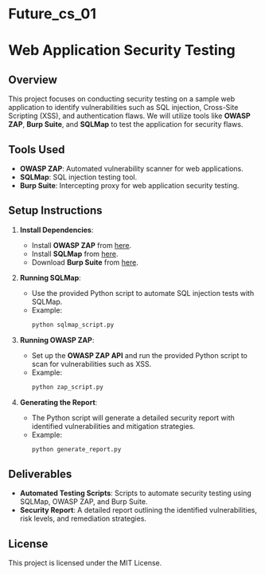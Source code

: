 # Future_cs_01
# Web Application Security Testing

## Overview

This project focuses on conducting security testing on a sample web application to identify vulnerabilities such as SQL injection, Cross-Site Scripting (XSS), and authentication flaws. We will utilize tools like **OWASP ZAP**, **Burp Suite**, and **SQLMap** to test the application for security flaws.

## Tools Used

- **OWASP ZAP**: Automated vulnerability scanner for web applications.
- **SQLMap**: SQL injection testing tool.
- **Burp Suite**: Intercepting proxy for web application security testing.

## Setup Instructions

1. **Install Dependencies**:
    - Install **OWASP ZAP** from [here](https://www.zaproxy.org/download/).
    - Install **SQLMap** from [here](https://github.com/sqlmapproject/sqlmap).
    - Download **Burp Suite** from [here](https://portswigger.net/burp/community).

2. **Running SQLMap**:
    - Use the provided Python script to automate SQL injection tests with SQLMap.
    - Example:
      ```bash
      python sqlmap_script.py
      ```

3. **Running OWASP ZAP**:
    - Set up the **OWASP ZAP API** and run the provided Python script to scan for vulnerabilities such as XSS.
    - Example:
      ```bash
      python zap_script.py
      ```

4. **Generating the Report**:
    - The Python script will generate a detailed security report with identified vulnerabilities and mitigation strategies.
    - Example:
      ```bash
      python generate_report.py
      ```

## Deliverables

- **Automated Testing Scripts**: Scripts to automate security testing using SQLMap, OWASP ZAP, and Burp Suite.
- **Security Report**: A detailed report outlining the identified vulnerabilities, risk levels, and remediation strategies.

## License

This project is licensed under the MIT License.
